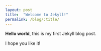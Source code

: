 ```yaml
---
layout: post
title:  "Welcome to Jekyll!"
permalink: /blog/:title/
---
```


**Hello world**, this is my first Jekyll blog post.

I hope you like it!